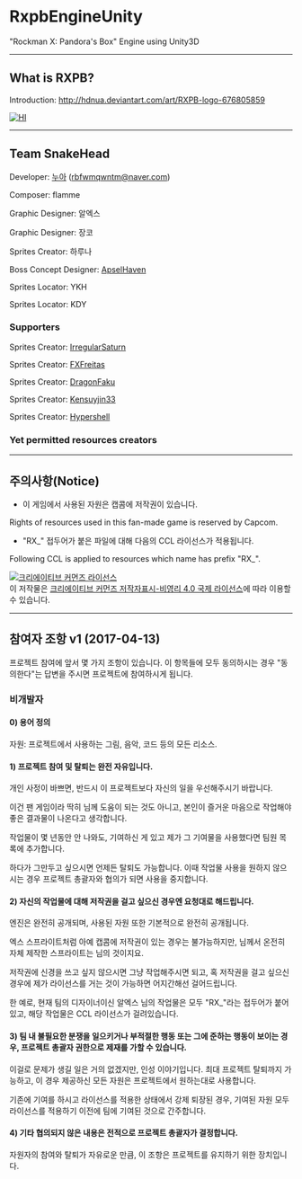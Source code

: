 # RxpbEngineUnity
"Rockman X: Pandora's Box" Engine using Unity3D

------------------------------------------------------------------------------
## What is RXPB?

Introduction: http://hdnua.deviantart.com/art/RXPB-logo-676805859

[![HI](https://img.youtube.com/vi/Gfz7HziVJ5E/0.jpg)](https://www.youtube.com/embed/Gfz7HziVJ5E)

------------------------------------------------------------------------------
## Team SnakeHead

Developer: <a href="hdnua.tistory.com">누아</a> (rbfwmqwntm@naver.com)

Composer: flamme

Graphic Designer: 알엑스

Graphic Designer: 장코

Sprites Creator: 하루나

Boss Concept Designer: <a href="http://apselhaven.deviantart.com/">ApselHaven</a>

Sprites Locator: YKH

Sprites Locator: KDY

### Supporters

Sprites Creator: <a href="http://irregularsaturn.deviantart.com/">IrregularSaturn</a>

Sprites Creator: <a href="http://fxfreitas.deviantart.com/">FXFreitas</a>

Sprites Creator: <a href="http://dragonfaku.deviantart.com/">DragonFaku</a>

Sprites Creator: <a href="http://kensuyjin33.deviantart.com/">Kensuyjin33</a>

Sprites Creator: <a href="http://hypershell.deviantart.com/">Hypershell</a>

### Yet permitted resources creators


------------------------------------------------------------------------------
## 주의사항(Notice)

* 이 게임에서 사용된 자원은 캡콤에 저작권이 있습니다.

Rights of resources used in this fan-made game is reserved by Capcom.

* "RX_" 접두어가 붙은 파일에 대해 다음의 CCL 라이선스가 적용됩니다.

Following CCL is applied to resources which name has prefix "RX_".

<a rel="license" href="http://creativecommons.org/licenses/by-nc/4.0/"><img alt="크리에이티브 커먼즈 라이선스" style="border-width:0" src="https://i.creativecommons.org/l/by-nc/4.0/88x31.png" /></a><br />이 저작물은 <a rel="license" href="http://creativecommons.org/licenses/by-nc/4.0/">크리에이티브 커먼즈 저작자표시-비영리 4.0 국제 라이선스</a>에 따라 이용할 수 있습니다.


------------------------------------------------------------------------------
##  참여자 조항 v1 (2017-04-13)
프로젝트 참여에 앞서 몇 가지 조항이 있습니다. 이 항목들에 모두 동의하시는 경우 "동의한다"는 답변을 주시면 프로젝트에 참여하시게 됩니다.

### 비개발자

#### 0) 용어 정의

자원: 프로젝트에서 사용하는 그림, 음악, 코드 등의 모든 리소스.

#### 1) 프로젝트 참여 및 탈퇴는 완전 자유입니다.

개인 사정이 바쁘면, 반드시 이 프로젝트보다 자신의 일을 우선해주시기 바랍니다.

이건 팬 게임이라 딱히 님께 도움이 되는 것도 아니고, 본인이 즐거운 마음으로 작업해야 좋은 결과물이 나온다고 생각합니다.

작업물이 몇 년동안 안 나와도, 기여하신 게 있고 제가 그 기여물을 사용했다면 팀원 목록에 추가합니다.

하다가 그만두고 싶으시면 언제든 탈퇴도 가능합니다. 이때 작업물 사용을 원하지 않으시는 경우 프로젝트 총괄자와 협의가 되면 사용을 중지합니다.

#### 2) 자신의 작업물에 대해 저작권을 걸고 싶으신 경우엔 요청대로 해드립니다.

엔진은 완전히 공개되며, 사용된 자원 또한 기본적으로 완전히 공개됩니다.

엑스 스프라이트처럼 아예 캡콤에 저작권이 있는 경우는 불가능하지만, 님께서 온전히 자체 제작한 스프라이트는 님의 것이지요.

저작권에 신경을 쓰고 싶지 않으시면 그냥 작업해주시면 되고, 혹 저작권을 걸고 싶으신 경우에 제가 라이선스를 거는 것이 가능하면 어지간해선 걸어드립니다.

한 예로, 현재 팀의 디자이너이신 알엑스 님의 작업물은 모두 "RX_"라는 접두어가 붙어있고, 해당 작업물은 CCL 라이선스가 걸려있습니다.
 
#### 3) 팀 내 불필요한 분쟁을 일으키거나 부적절한 행동 또는 그에 준하는 행동이 보이는 경우, 프로젝트 총괄자 권한으로 제재를 가할 수 있습니다.

이걸로 문제가 생길 일은 거의 없겠지만, 인성 이야기입니다. 최대 프로젝트 탈퇴까지 가능하고, 이 경우 제공하신 모든 자원은 프로젝트에서 원하는대로 사용합니다.

기존에 기여를 하시고 라이선스를 적용한 상태에서 강제 퇴장된 경우, 기여된 자원 모두 라이선스를 적용하기 이전에 팀에 기여된 것으로 간주합니다.
 
#### 4) 기타 협의되지 않은 내용은 전적으로 프로젝트 총괄자가 결정합니다.

자원자의 참여와 탈퇴가 자유로운 만큼, 이 조항은 프로젝트를 유지하기 위한 장치입니다.
